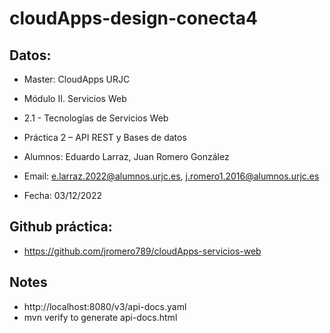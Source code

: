 # cloudApps-design-conecta4

## Datos:
- Master: CloudApps URJC
- Módulo II. Servicios Web
- 2.1 - Tecnologías de Servicios Web
- Práctica 2 – API REST y Bases de datos 

- Alumnos: Eduardo Larraz, Juan Romero González
- Email: e.larraz.2022@alumnos.urjc.es, j.romero1.2016@alumnos.urjc.es
- Fecha: 03/12/2022

## Github práctica:
- https://github.com/jromero789/cloudApps-servicios-web

## Notes
- http://localhost:8080/v3/api-docs.yaml
- mvn verify to generate api-docs.html